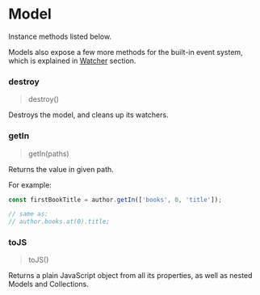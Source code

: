 # Model

Instance methods listed below.

Models also expose a few more methods for the built-in event system, which is explained in [Watcher](../guides/watcher.md) section.

### destroy

> destroy()

Destroys the model, and cleans up its watchers.

### getIn

> getIn(paths)

Returns the value in given path.

For example:

```js
const firstBookTitle = author.getIn(['books', 0, 'title']);

// same as:
// author.books.at(0).title;
```

### toJS

> toJS()

Returns a plain JavaScript object from all its properties, as well as nested Models and Collections.
